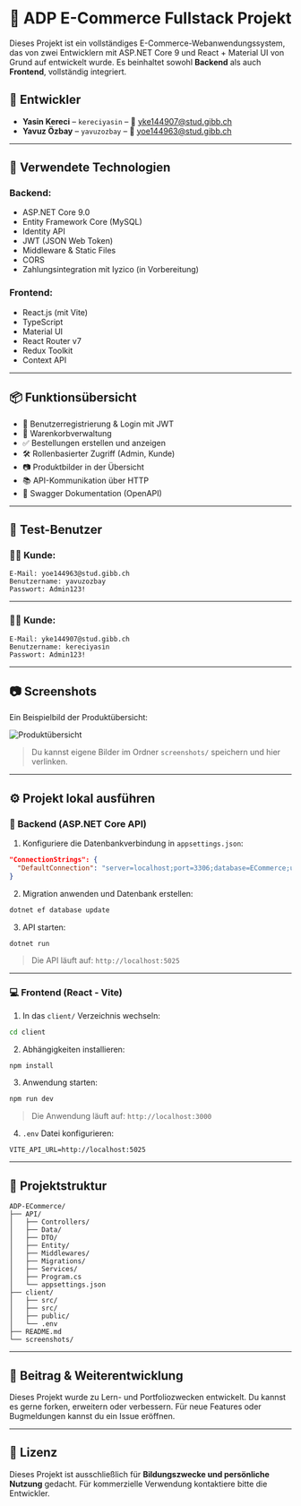 
# 🛒 ADP E-Commerce Fullstack Projekt

Dieses Projekt ist ein vollständiges E-Commerce-Webanwendungssystem, das von zwei Entwicklern mit ASP.NET Core 9 und React + Material UI von Grund auf entwickelt wurde. Es beinhaltet sowohl **Backend** als auch **Frontend**, vollständig integriert.

## 👥 Entwickler

- **Yasin Kereci** – `kereciyasin` – 📧 yke144907@stud.gibb.ch  
- **Yavuz Özbay** – `yavuzozbay` – 📧 yoe144963@stud.gibb.ch

---

## 🚀 Verwendete Technologien

### Backend:
- ASP.NET Core 9.0
- Entity Framework Core (MySQL)
- Identity API
- JWT (JSON Web Token)
- Middleware & Static Files
- CORS
- Zahlungsintegration mit Iyzico (in Vorbereitung)

### Frontend:
- React.js (mit Vite)
- TypeScript
- Material UI
- React Router v7
- Redux Toolkit
- Context API

---

## 📦 Funktionsübersicht

- 👤 Benutzerregistrierung & Login mit JWT
- 🛒 Warenkorbverwaltung
- ✅ Bestellungen erstellen und anzeigen
- 🛠️ Rollenbasierter Zugriff (Admin, Kunde)
- 📷 Produktbilder in der Übersicht
- 📚 API-Kommunikation über HTTP
- 🧾 Swagger Dokumentation (OpenAPI)

---

## 👤 Test-Benutzer

### 👨‍💼 Kunde:

```
E-Mail: yoe144963@stud.gibb.ch  
Benutzername: yavuzozbay  
Passwort: Admin123!
```

---


### 👨‍💼 Kunde:

```
E-Mail: yke144907@stud.gibb.ch  
Benutzername: kereciyasin  
Passwort: Admin123!
```

---

## 📷 Screenshots

Ein Beispielbild der Produktübersicht:

![Produktübersicht](./screenshots/product-list.png)

> Du kannst eigene Bilder im Ordner `screenshots/` speichern und hier verlinken.

---

## ⚙️ Projekt lokal ausführen

### 🔧 Backend (ASP.NET Core API)

1. Konfiguriere die Datenbankverbindung in `appsettings.json`:

```json
"ConnectionStrings": {
  "DefaultConnection": "server=localhost;port=3306;database=ECommerce;user=root;password=deinpasswort;"
}
```

2. Migration anwenden und Datenbank erstellen:

```bash
dotnet ef database update
```

3. API starten:

```bash
dotnet run
```

> Die API läuft auf: `http://localhost:5025`

---

### 💻 Frontend (React - Vite)

1. In das `client/` Verzeichnis wechseln:

```bash
cd client
```

2. Abhängigkeiten installieren:

```bash
npm install
```

3. Anwendung starten:

```bash
npm run dev
```

> Die Anwendung läuft auf: `http://localhost:3000`

4. `.env` Datei konfigurieren:

```env
VITE_API_URL=http://localhost:5025
```

---

## 📁 Projektstruktur

```
ADP-ECommerce/
├── API/
│   ├── Controllers/
│   ├── Data/
│   ├── DTO/
│   ├── Entity/
│   ├── Middlewares/
│   ├── Migrations/
│   ├── Services/
│   ├── Program.cs
│   └── appsettings.json
├── client/
│   ├── src/
│   ├── src/
│   ├── public/
│   └── .env
├── README.md
└── screenshots/
```

---



## 🤝 Beitrag & Weiterentwicklung

Dieses Projekt wurde zu Lern- und Portfoliozwecken entwickelt. Du kannst es gerne forken, erweitern oder verbessern. Für neue Features oder Bugmeldungen kannst du ein Issue eröffnen.

---

## 📄 Lizenz

Dieses Projekt ist ausschließlich für **Bildungszwecke und persönliche Nutzung** gedacht. Für kommerzielle Verwendung kontaktiere bitte die Entwickler.

